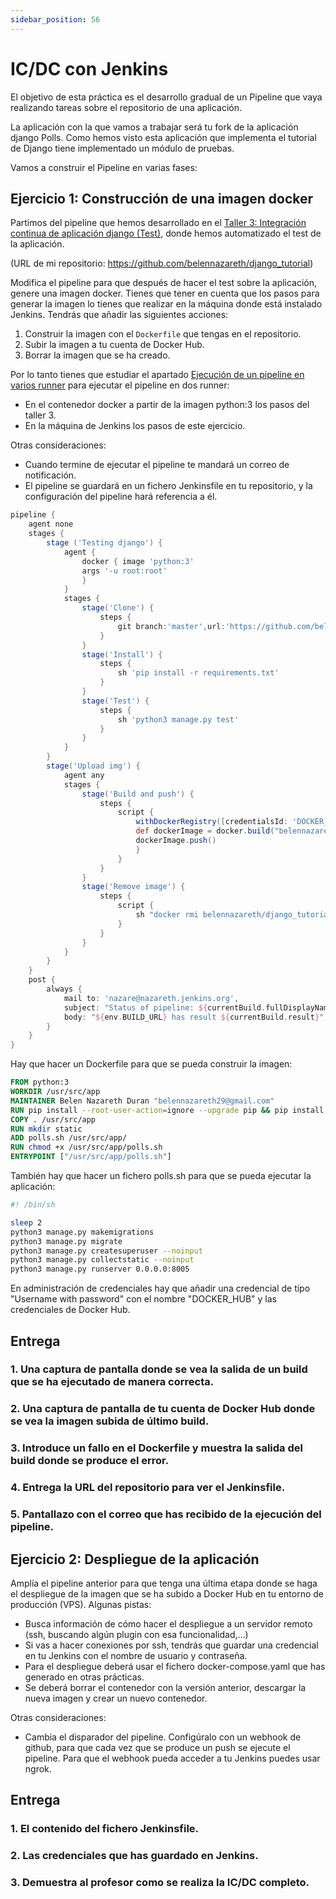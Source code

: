 ```yaml
---
sidebar_position: 56
---
```


# IC/DC con Jenkins

El objetivo de esta práctica es el desarrollo gradual de un Pipeline que vaya realizando tareas sobre el repositorio de una aplicación.

La aplicación con la que vamos a trabajar será tu fork de la aplicación django Polls. Como hemos visto esta aplicación que implementa el tutorial de Django tiene implementado un módulo de pruebas.

Vamos a construir el Pipeline en varias fases:

## Ejercicio 1: Construcción de una imagen docker

Partimos del pipeline que hemos desarrollado en el [Taller 3: Integración continua de aplicación django (Test)](https://fp.josedomingo.org/iaw2223/7_ic/t3.html), donde hemos automatizado el test de la aplicación.

(URL de mi repositorio: https://github.com/belennazareth/django_tutorial)

Modifica el pipeline para que después de hacer el test sobre la aplicación, genere una imagen docker. Tienes que tener en cuenta que los pasos para generar la imagen lo tienes que realizar en la máquina donde está instalado Jenkins. Tendrás que añadir las siguientes acciones:

1. Construir la imagen con el `Dockerfile` que tengas en el repositorio.
2. Subir la imagen a tu cuenta de Docker Hub.
3. Borrar la imagen que se ha creado.

Por lo tanto tienes que estudiar el apartado [Ejecución de un pipeline en varios runner](https://fp.josedomingo.org/iaw2223/7_ic/jenkins/runner.html) para ejecutar el pipeline en dos runner:

* En el contenedor docker a partir de la imagen python:3 los pasos del taller 3.
* En la máquina de Jenkins los pasos de este ejercicio.

Otras consideraciones:

* Cuando termine de ejecutar el pipeline te mandará un correo de notificación.
* El pipeline se guardará en un fichero Jenkinsfile en tu repositorio, y la configuración del pipeline hará referencia a él.

```groovy
pipeline {
    agent none
    stages {
        stage ('Testing django') { 
            agent { 
                docker { image 'python:3'
                args '-u root:root'
                }
            }
            stages {
                stage('Clone') {
                    steps {
                        git branch:'master',url:'https://github.com/belennazareth/django_tutorial.git'
                    }
                }
                stage('Install') {
                    steps {
                        sh 'pip install -r requirements.txt'
                    }
                }
                stage('Test') {
                    steps {
                        sh 'python3 manage.py test'
                    }
                } 
            }
        }
        stage('Upload img') {
            agent any
            stages {
                stage('Build and push') {
                    steps {
                        script {
                            withDockerRegistry([credentialsId: 'DOCKER_HUB', url: '']) {
                            def dockerImage = docker.build("belennazareth/django_tutorial:${env.BUILD_ID}")
                            dockerImage.push()
                            }
                        }
                    }
                }
                stage('Remove image') {
                    steps {
                        script {
                            sh "docker rmi belennazareth/django_tutorial:${env.BUILD_ID}"
                        }
                    }
                }
            }
        }
    }
    post {
        always {
            mail to: 'nazare@nazareth.jenkins.org',
            subject: "Status of pipeline: ${currentBuild.fullDisplayName}",
            body: "${env.BUILD_URL} has result ${currentBuild.result}"
        }
    }
}
```

Hay que hacer un Dockerfile para que se pueda construir la imagen:

```dockerfile
FROM python:3
WORKDIR /usr/src/app
MAINTAINER Belen Nazareth Duran "belennazareth29@gmail.com"
RUN pip install --root-user-action=ignore --upgrade pip && pip install --root-user-action=ignore django mysqlclient 
COPY . /usr/src/app 
RUN mkdir static
ADD polls.sh /usr/src/app/
RUN chmod +x /usr/src/app/polls.sh
ENTRYPOINT ["/usr/src/app/polls.sh"]
```

También hay que hacer un fichero polls.sh para que se pueda ejecutar la aplicación:

```bash
#! /bin/sh

sleep 2
python3 manage.py makemigrations
python3 manage.py migrate
python3 manage.py createsuperuser --noinput
python3 manage.py collectstatic --noinput
python3 manage.py runserver 0.0.0.0:8005
```

En administración de credenciales hay que añadir una credencial de tipo "Username with password" con el nombre "DOCKER_HUB" y las credenciales de Docker Hub.




## Entrega

### 1. Una captura de pantalla donde se vea la salida de un build que se ha ejecutado de manera correcta.

### 2. Una captura de pantalla de tu cuenta de Docker Hub donde se vea la imagen subida de último build.

### 3. Introduce un fallo en el Dockerfile y muestra la salida del build donde se produce el error.

### 4. Entrega la URL del repositorio para ver el Jenkinsfile.

### 5. Pantallazo con el correo que has recibido de la ejecución del pipeline.


## Ejercicio 2: Despliegue de la aplicación

Amplía el pipeline anterior para que tenga una última etapa donde se haga el despliegue de la imagen que se ha subido a Docker Hub en tu entorno de producción (VPS). Algunas pistas:

* Busca información de cómo hacer el despliegue a un servidor remoto (ssh, buscando algún plugin con esa funcionalidad,…)
* Si vas a hacer conexiones por ssh, tendrás que guardar una credencial en tu Jenkins con el nombre de usuario y contraseña.
* Para el despliegue deberá usar el fichero docker-compose.yaml que has generado en otras prácticas.
* Se deberá borrar el contenedor con la versión anterior, descargar la nueva imagen y crear un nuevo contenedor.

Otras consideraciones:

* Cambia el disparador del pipeline. Configúralo con un webhook de github, para que cada vez que se produce un push se ejecute el pipeline. Para que el webhook pueda acceder a tu Jenkins puedes usar ngrok.

## Entrega

### 1. El contenido del fichero Jenkinsfile.

### 2. Las credenciales que has guardado en Jenkins.

### 3. Demuestra al profesor como se realiza la IC/DC completo.